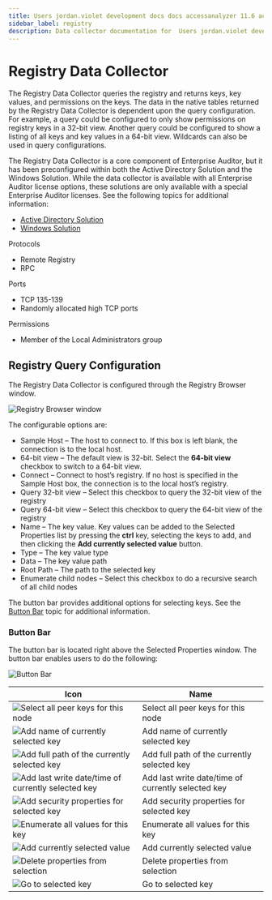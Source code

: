 ```yaml
---
title: Users jordan.violet development docs docs accessanalyzer 11.6 accessanalyzer admin datacollector Data Collector registry
sidebar_label: registry
description: Data collector documentation for  Users jordan.violet development docs docs accessanalyzer 11.6 accessanalyzer admin datacollector registry including configuration options and collection settings.
---
```


# Registry Data Collector

The Registry Data Collector queries the registry and returns keys, key values, and permissions on
the keys. The data in the native tables returned by the Registry Data Collector is dependent upon
the query configuration. For example, a query could be configured to only show permissions on
registry keys in a 32-bit view. Another query could be configured to show a listing of all keys and
key values in a 64-bit view. Wildcards can also be used in query configurations.

The Registry Data Collector is a core component of Enterprise Auditor, but it has been preconfigured
within both the Active Directory Solution and the Windows Solution. While the data collector is
available with all Enterprise Auditor license options, these solutions are only available with a
special Enterprise Auditor licenses. See the following topics for additional information:

- [Active Directory Solution](/docs/accessanalyzer/11.6/solutions/active-directory/inventory-reports.md)
- [Windows Solution](/docs/accessanalyzer/11.6/accessanalyzer/solutions/windows/overview.md)

Protocols

- Remote Registry
- RPC

Ports

- TCP 135-139
- Randomly allocated high TCP ports

Permissions

- Member of the Local Administrators group

## Registry Query Configuration

The Registry Data Collector is configured through the Registry Browser window.

![Registry Browser window](/img/versioned_docs/accessanalyzer_11.6/accessanalyzer/admin/datacollector/browser.webp)

The configurable options are:

- Sample Host – The host to connect to. If this box is left blank, the connection is to the local
  host.
- 64-bit view – The default view is 32-bit. Select the **64-bit view** checkbox to switch to a
  64-bit view.
- Connect – Connect to host’s registry. If no host is specified in the Sample Host box, the
  connection is to the local host’s registry.
- Query 32-bit view – Select this checkbox to query the 32-bit view of the registry
- Query 64-bit view – Select this checkbox to query the 64-bit view of the registry
- Name – The key value. Key values can be added to the Selected Properties list by pressing the
  **ctrl** key, selecting the keys to add, and then clicking the **Add currently selected value**
  button.
- Type – The key value type
- Data – The key value path
- Root Path – The path to the selected key
- Enumerate child nodes – Select this checkbox to do a recursive search of all child nodes

The button bar provides additional options for selecting keys. See the [Button Bar](#button-bar)
topic for additional information.

### Button Bar

The button bar is located right above the Selected Properties window. The button bar enables users
to do the following:

![Button Bar](/img/versioned_docs/accessanalyzer_11.6/accessanalyzer/admin/datacollector/buttonbar.webp)

| Icon                                                                                                                                               | Name                                               |
| -------------------------------------------------------------------------------------------------------------------------------------------------- | -------------------------------------------------- |
| ![Select all peer keys for this node](/img/versioned_docs/accessanalyzer_11.6/accessanalyzer/admin/datacollector/selectall.webp)                   | Select all peer keys for this node                 |
| ![Add name of currently selected key](/img/versioned_docs/accessanalyzer_11.6/accessanalyzer/admin/datacollector/addname.webp)                     | Add name of currently selected key                 |
| ![Add full path of the currently selected key](/img/versioned_docs/accessanalyzer_11.6/accessanalyzer/admin/datacollector/addpath.webp)            | Add full path of the currently selected key        |
| ![Add last write date/time of currently selected key](/img/versioned_docs/accessanalyzer_11.6/accessanalyzer/admin/datacollector/adddatetime.webp) | Add last write date/time of currently selected key |
| ![Add security properties for selected key](/img/versioned_docs/accessanalyzer_11.6/accessanalyzer/admin/datacollector/addproperties.webp)         | Add security properties for selected key           |
| ![Enumerate all values for this key](/img/versioned_docs/accessanalyzer_11.6/accessanalyzer/admin/datacollector/enumeratevalues.webp)              | Enumerate all values for this key                  |
| ![Add currently selected value](/img/versioned_docs/accessanalyzer_11.6/accessanalyzer/admin/datacollector/addvalue.webp)                          | Add currently selected value                       |
| ![Delete properties from selection](/img/versioned_docs/activitymonitor_7.1/activitymonitor/admin/search/query/delete.webp)                        | Delete properties from selection                   |
| ![Go to selected key](/img/versioned_docs/accessanalyzer_11.6/accessanalyzer/admin/datacollector/goto.webp)                                        | Go to selected key                                 |
